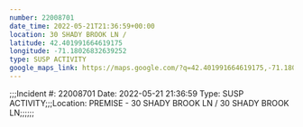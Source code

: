 ```yaml
---
number: 22008701
date_time: 2022-05-21T21:36:59+00:00
location: 30 SHADY BROOK LN / 
latitude: 42.401991664619175
longitude: -71.18026832639252
type: SUSP ACTIVITY
google_maps_link: https://maps.google.com/?q=42.401991664619175,-71.18026832639252
---
```


;;;Incident #: 22008701   Date: 2022-05-21 21:36:59    Type: SUSP ACTIVITY;;;Location: PREMISE - 30 SHADY BROOK LN / 30 SHADY BROOK LN;;;;;;

